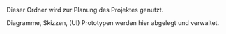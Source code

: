 Dieser Ordner wird zur Planung des Projektes genutzt.

Diagramme, Skizzen, (UI) Prototypen werden hier abgelegt und verwaltet.
